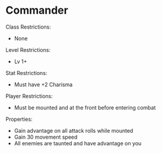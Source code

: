 # Commander

Class Restrictions:
* None

Level Restrictions:
* Lv 1+

Stat Restrictions:
* Must have +2 Charisma

Player Restrictions:
* Must be mounted and at the front before entering combat

Properties:
* Gain advantage on all attack rolls while mounted
* Gain 30 movement speed
* All enemies are taunted and have advantage on you


